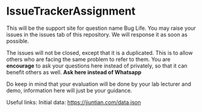 # IssueTrackerAssignment
This will be the support site for question name Bug Life.
You may raise your issues in the issues tab of this repository. We will response it as soon as possible.

The issues will not be closed, except that it is a duplicated. This is to allow others who are facing the same problem to refer to them.
You are **encourage** to ask your questions here instead of privately, so that it can benefit others as well. **Ask here instead of Whatsapp**

Do keep in mind that your evaluation will be done by your lab lecturer and demo, information here will just be your guidance.

Useful links:
Initial data: https://jiuntian.com/data.json

